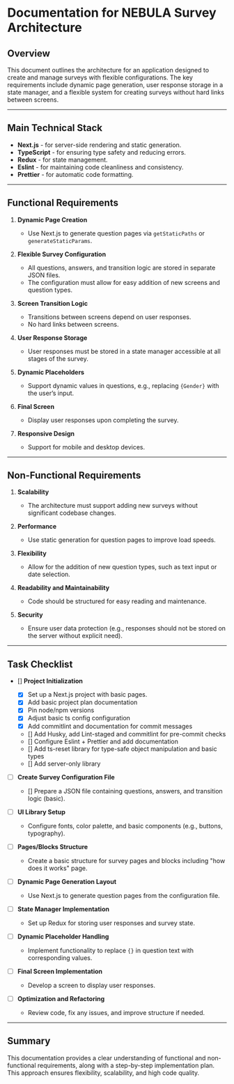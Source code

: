 # Documentation for NEBULA Survey Architecture

## Overview

This document outlines the architecture for an application designed to create and manage surveys with flexible configurations. The key requirements include dynamic page generation, user response storage in a state manager, and a flexible system for creating surveys without hard links between screens.

---

## Main Technical Stack

- **Next.js** - for server-side rendering and static generation.
- **TypeScript** - for ensuring type safety and reducing errors.
- **Redux** - for state management.
- **Eslint** - for maintaining code cleanliness and consistency.
- **Prettier** - for automatic code formatting.

---

## Functional Requirements

1. **Dynamic Page Creation**

   - Use Next.js to generate question pages via `getStaticPaths` or `generateStaticParams`.

2. **Flexible Survey Configuration**

   - All questions, answers, and transition logic are stored in separate JSON files.
   - The configuration must allow for easy addition of new screens and question types.

3. **Screen Transition Logic**

   - Transitions between screens depend on user responses.
   - No hard links between screens.

4. **User Response Storage**

   - User responses must be stored in a state manager accessible at all stages of the survey.

5. **Dynamic Placeholders**

   - Support dynamic values in questions, e.g., replacing `{Gender}` with the user’s input.

6. **Final Screen**

   - Display user responses upon completing the survey.

7. **Responsive Design**
   - Support for mobile and desktop devices.

---

## Non-Functional Requirements

1. **Scalability**

   - The architecture must support adding new surveys without significant codebase changes.

2. **Performance**

   - Use static generation for question pages to improve load speeds.

3. **Flexibility**

   - Allow for the addition of new question types, such as text input or date selection.

4. **Readability and Maintainability**

   - Code should be structured for easy reading and maintenance.

5. **Security**
   - Ensure user data protection (e.g., responses should not be stored on the server without explicit need).

---

## Task Checklist

- [] **Project Initialization**

  - [X] Set up a Next.js project with basic pages.
  - [X] Add basic project plan documentation
  - [X] Pin node/npm versions
  - [X] Adjust basic ts config configuration
  - [X] Add commitlint and documentation for commit messages
  - [] Add Husky, add Lint-staged and commitlint for pre-commit checks
  - [] Configure Eslint + Prettier and add documentation
  - [] Add ts-reset library for type-safe object manipulation and basic types
  - [] Add server-only library

- [ ] **Create Survey Configuration File**

  - [] Prepare a JSON file containing questions, answers, and transition logic (basic).

- [ ] **UI Library Setup**

  - Configure fonts, color palette, and basic components (e.g., buttons, typography).

- [ ] **Pages/Blocks Structure**

  - Create a basic structure for survey pages and blocks including "how does it works" page.

- [ ] **Dynamic Page Generation Layout**

  - Use Next.js to generate question pages from the configuration file.

- [ ] **State Manager Implementation**

  - Set up Redux for storing user responses and survey state.

- [ ] **Dynamic Placeholder Handling**

  - Implement functionality to replace `{}` in question text with corresponding values.

- [ ] **Final Screen Implementation**

  - Develop a screen to display user responses.

- [ ] **Optimization and Refactoring**
  - Review code, fix any issues, and improve structure if needed.

---

## Summary

This documentation provides a clear understanding of functional and non-functional requirements, along with a step-by-step implementation plan. This approach ensures flexibility, scalability, and high code quality.
